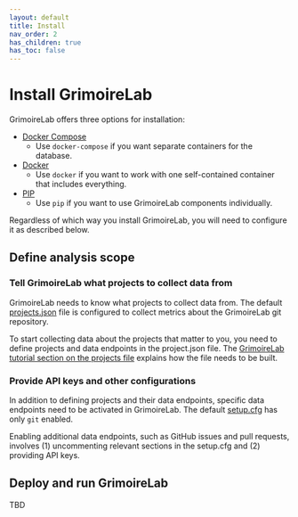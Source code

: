 ```yaml
---
layout: default
title: Install
nav_order: 2
has_children: true
has_toc: false
---
```


# Install GrimoireLab

GrimoireLab offers three options for installation:

* [Docker Compose](./docker-compose)
  - Use `docker-compose` if you want separate containers for the database.
* [Docker](./docker)
  - Use `docker` if you want to work with one self-contained container that includes everything.
* [PIP](./pip)
  - Use `pip` if you want to use GrimoireLab components individually.

Regardless of which way you install GrimoireLab, you will need to configure it as described below.

## Define analysis scope

### Tell GrimoireLab what projects to collect data from

GrimoireLab needs to know what projects to collect data from. 
The default [projects.json](https://github.com/chaoss/grimoirelab/blob/master/default-grimoirelab-settings/projects.json) file is configured to collect metrics about the GrimoireLab git repository. 

To start collecting data about the projects that matter to you, you need to define projects and data endpoints in the project.json file.
The [GrimoireLab tutorial section on the projects file](https://chaoss.github.io/grimoirelab-tutorial/sirmordred/projects.html) explains how the file needs to be built.

### Provide API keys and other configurations

In addition to defining projects and their data endpoints, specific data endpoints need to be activated in GrimoireLab.
The default [setup.cfg](https://github.com/chaoss/grimoirelab/blob/master/default-grimoirelab-settings/setup.cfg) has only `git` enabled.

Enabling additional data endpoints, such as GitHub issues and pull requests, involves (1) uncommenting relevant sections in the setup.cfg and (2) providing API keys.


## Deploy and run GrimoireLab

TBD